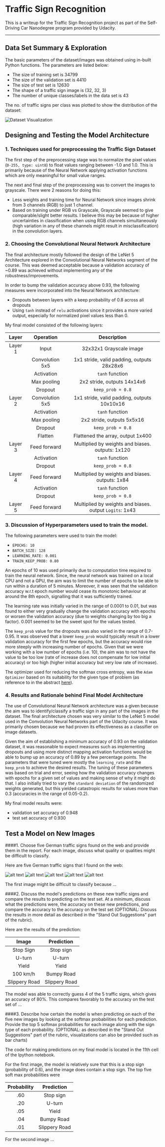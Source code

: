 # **Traffic Sign Recognition** 

This is a writeup for the Traffic Sign Recognition project as part of the Self-Driving Car Nanodegree program provided by Udacity.

[//]: # (Image References)

[sign_histogram]: ./hist.png "Dataset Visualization"
[image2]: ./examples/grayscale.jpg "Grayscaling"
[image4]: ./examples/placeholder.png "Traffic Sign 1"
[image5]: ./examples/placeholder.png "Traffic Sign 2"
[image6]: ./examples/placeholder.png "Traffic Sign 3"
[image7]: ./examples/placeholder.png "Traffic Sign 4"
[image8]: ./examples/placeholder.png "Traffic Sign 5"

---

## Data Set Summary & Exploration

The basic parameters of the dataset/images was obtained using in-built Python functions. The parameters are listed below:

* The size of training set is 34799
* The size of the validation set is 4410
* The size of test set is 12630
* The shape of a traffic sign image is (32, 32, 3)
* The number of unique classes/labels in the data set is 43

The no. of traffic signs per class was plotted to show the distribution of the dataset:

![][sign_histogram]

## Designing and Testing the Model Architecture

### 1. Techniques used for preprocessing the Traffic Sign Dataset

The first step of the preprocessing stage was to normalize the pixel values (`0-255, type: uint8`) to float values ranging between -1.0 and 1.0. This is primarily because of the Neural Network applying activation functions which are only meaningful for small value ranges. 

The next and final step of the preprocessing was to convert the images to grayscale. There were 2 reasons for doing this:

- Less weights and training time for Neural Network since images shrink from 3 channels (RGB) to just 1 channel.
- Based on training under RGB vs Grayscale, Grayscale seemed to give comparable/slight better results. I believe this may be because of higher uncertainties in classification when using RGB channels simultaneously (high variation in any of these channels might result in misclassification) in the convolution layers.

### 2. Choosing the Convolutional Neural Network Architecture

The final architecture mostly followed the design of the LeNet 5 Architecture explored in the Convolutional Neural Networks segment of the course. This was deemed acceptable because a validation accuracy of ~0.89 was achieved without implementing any of the robustness/improvements.

In order to bump the validation accuracy above 0.93, the following measures were incorporated into the Neural Network architecture:
- Dropouts between layers with a keep probability of 0.8 across all dropouts
- Using `tanh` instead of `relu` activations since it provides a more varied output, especially for normalized pixel values less than 0.

My final model consisted of the following layers:

| Layer         		| Operation |   Description	        					| 
|:---------------------:|:--------------:|:-------------------------------:| 
| Layer 1 | Input         		| 32x32x1 Grayscale image   							| 
|| Convolution 5x5     	| 1x1 stride, valid padding, outputs 28x28x6 	|
|| Activation					|	`tanh` function											|
|| Max pooling	      	| 2x2 stride,  outputs 14x14x6 				|
|| Dropout	    | `keep_prob = 0.8`      									|
| Layer 2 | Convolution 5x5     	| 1x1 stride, valid padding, outputs 10x10x16 	|
|| Activation					|	`tanh` function											|
|| Max pooling	      	| 2x2 stride,  outputs 5x5x16 				|
|| Dropout	    | `keep_prob = 0.8`      									|
|| Flatten     | Flattened the array, output 1x400 |
| Layer 3 | Feed forward | Multiplied by weights and biases. outputs: 1x120|
|| Activation | `tanh` function |
|| Dropout | `keep_prob = 0.8` |
| Layer 4 | Feed forward | Multiplied by weights and biases. outputs: 1x84|
|| Activation | `tanh` function |
|| Dropout | `keep_prob = 0.8` |
| Layer 5 | Feed forward | Multiplied by weights and biases. output `Logits`: 1x43|

 
### 3. Discussion of Hyperparameters used to train the model.

The following parameters were used to train the model:
- `EPOCHS: 10`
- `BATCH_SIZE: 128`
- `LEARNING_RATE: 0.001`
- `TRAIN_KEEP_PROB: 0.80`

An epochs of 10 was used primarily due to computation time required to train the neural network. Since, the neural network was trained on a local CPU and not a GPU, the aim was to limit the number of epochs to be able to run within a duration of 5 minutes. Moreover, it was seen that the validation accuracy w.r.t epoch number would cease its monotonic behaviour at around the 8th epoch, signalling that it was sufficiently trained.

The learning rate was initially varied in the range of 0.0001 to 0.01, but was found to either very gradually change the validation accuracy with epochs or worsen the validation accuracy (due to weights changing by too big a factor). 0.001 seemed to be the sweet spot for the values tested.

The `keep_prob` value for the dropouts was also varied in the range of 0.7-0.95. It was observed that a lower `keep_prob` would typically result in a lower validation accuracy for the first few epochs, but the accuracy would rise more steeply with increasing number of epochs. Given that we were working with a low number of epochs (i.e. 10), the aim was to not have the value to be too low (rate of increase does not compensate for low initial accuracy) or too high (higher initial accuracy but very low rate of increase).

The optimizer used for reducing the softmax cross entropy, was the `Adam Optimizer` based on its suitability for the given type of problem (as reference to in the abstract [here](https://arxiv.org/abs/1412.6980)).

### 4. Results and Rationale behind Final Model Architecture

The use of Convolutional Neural Network architecture was a given because the aim was to identify/classify a traffic sign in any part of the images in the dataset. The final architecture chosen was very similar to the LeNet 5 model used in the Convolution Neural Networks part of the Udacity course. It was primarily chosen because we had proven its effectiveness as a classifier on image datasets.

Given the aim of establishing a minimum accuracy of 0.93 on the validation dataset, it was reasonable to expect measures such as implementing dropouts and using more distinct mapping activation functions would be able to bump up an accuracy of 0.89 by a few percentage points. The parameters that were tuned were mostly the `learning_rate` and the `keep_prob` to achieve the desired results. The tuning of these parameters was based on trial and error, seeing how the validation accuracy changes with epochs for a given set of values and making sense of why it might do that. I also initially tried to vary the `standard deviation` of the randomized weights generated, but this yielded catastropic results for values more than 0.3 (accuracies in the range of 0.05-0.2).

My final model results were:
* validation set accuracy of 0.948
* test set accuracy of 0.930

## Test a Model on New Images

####1. Choose five German traffic signs found on the web and provide them in the report. For each image, discuss what quality or qualities might be difficult to classify.

Here are five German traffic signs that I found on the web:

![alt text][image4] ![alt text][image5] ![alt text][image6] 
![alt text][image7] ![alt text][image8]

The first image might be difficult to classify because ...

####2. Discuss the model's predictions on these new traffic signs and compare the results to predicting on the test set. At a minimum, discuss what the predictions were, the accuracy on these new predictions, and compare the accuracy to the accuracy on the test set (OPTIONAL: Discuss the results in more detail as described in the "Stand Out Suggestions" part of the rubric).

Here are the results of the prediction:

| Image			        |     Prediction	        					| 
|:---------------------:|:---------------------------------------------:| 
| Stop Sign      		| Stop sign   									| 
| U-turn     			| U-turn 										|
| Yield					| Yield											|
| 100 km/h	      		| Bumpy Road					 				|
| Slippery Road			| Slippery Road      							|


The model was able to correctly guess 4 of the 5 traffic signs, which gives an accuracy of 80%. This compares favorably to the accuracy on the test set of ...

####3. Describe how certain the model is when predicting on each of the five new images by looking at the softmax probabilities for each prediction. Provide the top 5 softmax probabilities for each image along with the sign type of each probability. (OPTIONAL: as described in the "Stand Out Suggestions" part of the rubric, visualizations can also be provided such as bar charts)

The code for making predictions on my final model is located in the 11th cell of the Ipython notebook.

For the first image, the model is relatively sure that this is a stop sign (probability of 0.6), and the image does contain a stop sign. The top five soft max probabilities were

| Probability         	|     Prediction	        					| 
|:---------------------:|:---------------------------------------------:| 
| .60         			| Stop sign   									| 
| .20     				| U-turn 										|
| .05					| Yield											|
| .04	      			| Bumpy Road					 				|
| .01				    | Slippery Road      							|


For the second image ... 




